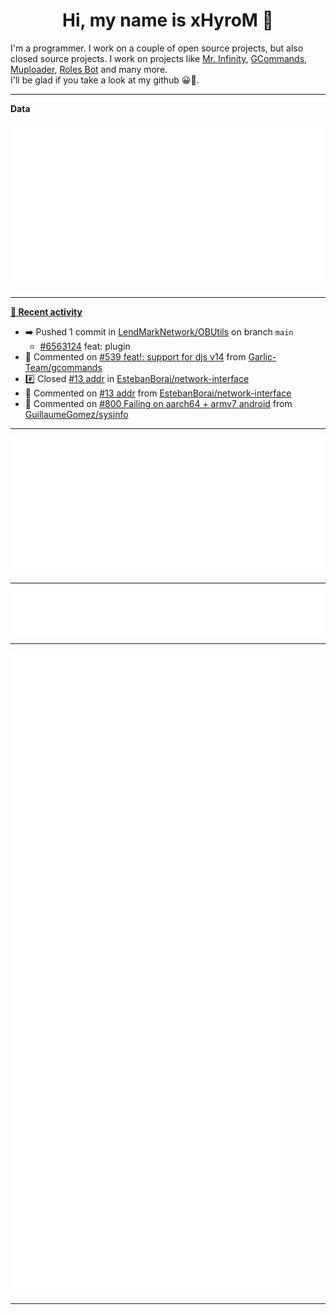 <p align="center">
    <!-- <img src="https://avatars.githubusercontent.com/u/56601352" width="192" alt="hyro's pfp" /> -->
    <h1 align="center">Hi, my name is xHyroM 👋</h1>
</p>

I'm a programmer. I work on a couple of open source projects, but also closed source projects. I work on projects like [Mr. Infinity](https://discord.com/oauth2/authorize?client_id=720321585625694239&scope=bot%20applications.commands&permissions=8&redirect_uri=https://blobs.gq/imanager&prompt=consent&response_type=code), [GCommands](https://github.com/Garlic-Team/GCommands), [Muploader](https://github.com/xHyroM/Muploader), [Roles Bot](https://github.com/xHyroM/roles-bot) and many more.  
I'll be glad if you take a look at my github 😀👀.

___
**Data**

<img src="https://github.com/xHyroM/xHyroM/blob/master/.cache/base.svg">

___

**[📰 Recent activity](https://github.com/xHyroM)**
* ➡️ Pushed 1 commit in [LendMarkNetwork/OBUtils](https://github.com/LendMarkNetwork/OBUtils) on branch `main`
  * [#6563124](https://github.com/LendMarkNetwork/OBUtils/commit/6563124) feat: plugin
* 💬 Commented on [#539 feat!: support for djs v14](https://github.com/Garlic-Team/gcommands/issues/539) from [Garlic-Team/gcommands](https://github.com/Garlic-Team/gcommands)
* #️⃣ Closed [#13 addr](https://github.com/EstebanBorai/network-interface/issues/13) in [EstebanBorai/network-interface](https://github.com/EstebanBorai/network-interface)
* 💬 Commented on [#13 addr](https://github.com/EstebanBorai/network-interface/issues/13) from [EstebanBorai/network-interface](https://github.com/EstebanBorai/network-interface)
* 💬 Commented on [#800 Failing on aarch64 + armv7 android](https://github.com/GuillaumeGomez/sysinfo/issues/800) from [GuillaumeGomez/sysinfo](https://github.com/GuillaumeGomez/sysinfo)


___

<img src="https://github.com/xHyroM/xHyroM/blob/master/.cache/isocalendar.svg">

___

<img src="https://github.com/xHyroM/xHyroM/blob/master/.cache/languages.svg">

___

<img src="https://github.com/xHyroM/xHyroM/blob/master/.cache/achievements.svg">

___
